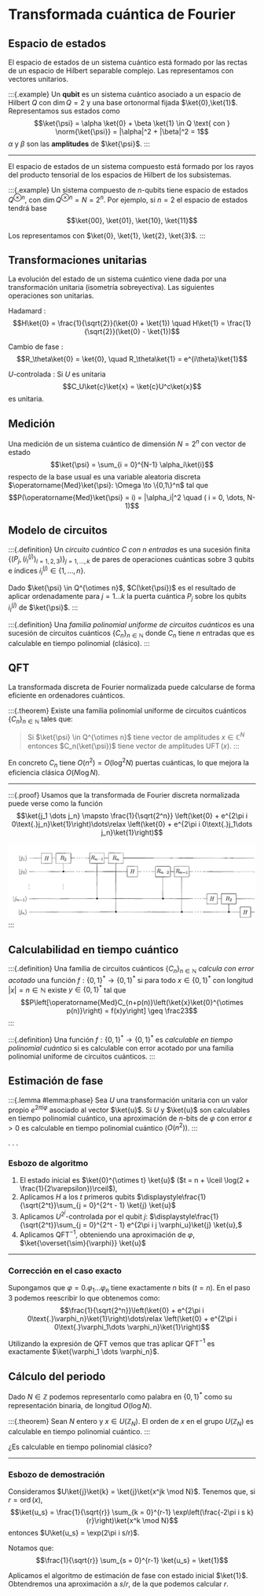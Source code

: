 # Transformada cuántica de Fourier

## Espacio de estados


El espacio de estados de un sistema cuántico está formado por las rectas de un espacio de Hilbert separable complejo. Las representamos con vectores unitarios.

:::{.example}
Un **qubit** es un sistema cuántico asociado a un espacio de Hilbert $Q$ con $\dim Q = 2$ y una base ortonormal fijada $\ket{0},\ket{1}$. Representamos sus estados como
$$\ket{\psi} = \alpha \ket{0} + \beta \ket{1} \in Q \text{ con } \norm{\ket{\psi}} = |\alpha|^2 + |\beta|^2 = 1$$
$\alpha$ y $\beta$ son las **amplitudes** de $\ket{\psi}$.
:::

---

El espacio de estados de un sistema compuesto está formado por los rayos del producto tensorial de los espacios de Hilbert de los subsistemas.

:::{.example}
Un sistema compuesto de $n$-qubits tiene espacio de estados $Q^{\otimes n}$, con $\dim Q^{\otimes n} = N = 2^n$.
Por ejemplo, si $n = 2$ el espacio de estados tendrá base 
$$\ket{00}, \ket{01}, \ket{10}, \ket{11}$$

Los representamos con $\ket{0}, \ket{1}, \ket{2}, \ket{3}$.
:::

## Transformaciones unitarias

La evolución del estado de un sistema cuántico viene dada por una transformación unitaria (isometría sobreyectiva).
Las siguientes operaciones son unitarias.

Hadamard
: $$H\ket{0} = \frac{1}{\sqrt{2}}(\ket{0} + \ket{1}) \quad H\ket{1} = \frac{1}{\sqrt{2}}(\ket{0} - \ket{1})$$

Cambio de fase
: $$R_\theta\ket{0} = \ket{0}, \quad R_\theta\ket{1} = e^{i\theta}\ket{1}$$

$U$-controlada
: Si $U$ es unitaria $$C_U\ket{c}\ket{x} = \ket{c}U^c\ket{x}$$ es unitaria.

## Medición

Una medición de un sistema cuántico de dimensión $N = 2^n$ con vector de estado 
$$\ket{\psi} = \sum_{i = 0}^{N-1} \alpha_i\ket{i}$$ 
respecto de la base usual es una variable aleatoria discreta $\operatorname{Med}\ket{\psi}: \Omega \to \{0,1\}^n$ tal que $$P(\operatorname{Med}\ket{\psi} = i) = |\alpha_i|^2 \quad ( i = 0, \dots, N-1)$$

## Modelo de circuitos

:::{.definition}
Un *circuito cuántico $C$ con $n$ entradas* es una sucesión finita $\{(P_j, (i^{(j)}_l)_{l = 1,2,3})\}_{j = 1,\dots, k}$ de pares de operaciones cuánticas sobre 3 qubits e índices $i^{(j)}_l \in \{1,\dots,n\}$.

Dado $\ket{\psi} \in Q^{\otimes n}$, $C(\ket{\psi})$ es el resultado de aplicar ordenadamente para $j = 1\dots k$ la puerta cuántica $P_j$ sobre los qubits $i^{(j)}_l$ de $\ket{\psi}$.
:::

:::{.definition}
Una *familia polinomial uniforme de circuitos cuánticos* es una sucesión de circuitos cuánticos $\{C_n\}_{n \in \mathbb{N}}$ donde $C_n$ tiene $n$ entradas que es calculable en tiempo polinomial (clásico).
:::


## QFT

La transformada discreta de Fourier normalizada puede calcularse de forma eficiente en ordenadores cuánticos.

:::{.theorem}
Existe una familia polinomial uniforme de circuitos cuánticos $\{C_n\}_{n \in \mathbb{N}}$ tales que:

> Si $\ket{\psi} \in Q^{\otimes n}$ tiene vector de amplitudes $x \in \mathbb{C}^{N}$ entonces $C_n(\ket{\psi})$ tiene vector de amplitudes $\operatorname{UFT}(x)$.
:::

En concreto $C_n$ tiene $O(n^2) = O(\log^2 N)$ puertas cuánticas, lo que mejora la eficiencia clásica $O(N \log N)$.

---

:::{.proof}
Usamos que la transformada de Fourier discreta normalizada puede verse como la función
$$\ket{j_1 \dots j_n} \mapsto \frac{1}{\sqrt{2^n}} \left(\ket{0} + e^{2\pi i 0\text{.}j_n}\ket{1}\right)\dots\relax \left(\ket{0} + e^{2\pi i 0\text{.}j_1\dots j_n}\ket{1}\right)$$

![Circuito cuántico para QFT](imgs/qft.png)
:::

## Calculabilidad en tiempo cuántico

:::{.definition}
Una familia de circuitos cuánticos $\{C_n\}_{n \in \mathbb{N}}$ *calcula con error acotado* una función $f: \{0,1\}^\ast \to \{0,1\}^\ast$ si para todo $x \in \{0,1\}^\ast$ con longitud $|x| = n \in \mathbb{N}$ existe $y \in \{0,1\}^\ast$ tal que
$$P\left[\operatorname{Med}C_{n+p(n)}\left(\ket{x}\ket{0}^{\otimes p(n)}\right) = f(x)y\right] \geq \frac23$$
:::

:::{.definition}
Una función $f: \{0,1\}^\ast \to \{0,1\}^\ast$ es *calculable en tiempo polinomial cuántico* si es calculable con error acotado por una familia polinomial uniforme de circuitos cuánticos.
:::

## Estimación de fase
:::{.lemma #lemma:phase}
Sea $U$ una transformación unitaria con un valor propio $e^{2 \pi i\varphi}$ asociado al vector $\ket{u}$.
Si $U$ y $\ket{u}$ son calculables en tiempo polinomial cuántico, una aproximación de $n$-bits de $\varphi$ con error $\varepsilon > 0$ es calculable en tiempo polinomial cuántico ($O(n^2))$.
:::

. . .

### Esbozo de algoritmo

1. El estado inicial es $\ket{0}^{\otimes t} \ket{u}$ ($t = n + \lceil \log(2 + \frac{1}{2\varepsilon})\rceil$),
2. Aplicamos $H$ a los $t$ primeros qubits $\displaystyle\frac{1}{\sqrt{2^t}}\sum_{j = 0}^{2^t - 1} \ket{j} \ket{u}$
3. Aplicamos $U^{2^j}$-controlada por el qubit $j$: $\displaystyle\frac{1}{\sqrt{2^t}}\sum_{j = 0}^{2^t - 1} e^{2\pi i j \varphi_u}\ket{j} \ket{u},$
4. Aplicamos QFT$^{-1}$, obteniendo una aproximación de $\varphi$, $\ket{\overset{\sim}{\varphi}} \ket{u}$

---

### Corrección en el caso exacto

Supongamos que $\varphi = 0\text{.}\varphi_1\dots \varphi_n$ tiene exactamente $n$ bits ($t = n$).
En el paso 3 podemos reescribir lo que obtenemos como:
$$\frac{1}{\sqrt{2^n}}\left(\ket{0} + e^{2\pi i 0\text{.}\varphi_n}\ket{1}\right)\dots\relax \left(\ket{0} + e^{2\pi i 0\text{.}\varphi_1\dots \varphi_n}\ket{1}\right)$$

Utilizando la expresión de QFT vemos que tras aplicar QFT$^{-1}$ es exactamente $\ket{\varphi_1 \dots \varphi_n}$.

## Cálculo del periodo

Dado $N \in \mathbb{Z}$ podemos representarlo como palabra en $\{0,1\}^\ast$ como su representación binaria, de longitud $O(\log N)$.

:::{.theorem}
Sean $N$ entero y $x \in U(\mathbb{Z}_N)$.
El orden de $x$ en el grupo $U(\mathbb{Z}_N)$ es calculable en tiempo polinomial cuántico.
:::

¿Es calculable en tiempo polinomial clásico?

---

### Esbozo de demostración

Consideramos $U\ket{j}\ket{k} = \ket{j}\ket{x^jk \mod N}$. Tenemos que, si $r = \operatorname{ord}(x)$, $$\ket{u_s} = \frac{1}{\sqrt{r}} \sum_{k = 0}^{r-1} \exp\left(\frac{-2\pi i s k}{r}\right)\ket{x^k \mod N}$$ entonces $U\ket{u_s} = \exp(2\pi i s/r)$.

Notamos que:
$$\frac{1}{\sqrt{r}} \sum_{s = 0}^{r-1} \ket{u_s} = \ket{1}$$

Aplicamos el algoritmo de estimación de fase con estado inicial $\ket{1}$.
Obtendremos una aproximación a $s/r$, de la que podemos calcular $r$.
